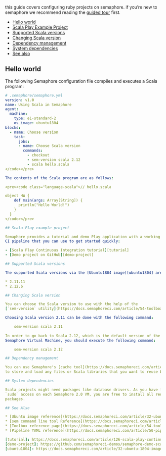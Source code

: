 this guide covers configuring ruby projects on semaphore.
if you’re new to semaphore we recommend reading the
[guided tour](https://docs.semaphoreci.com/article/77-getting-started) first.

* [Hello world](#hello-world)
* [Scala Play Example Project](#scala-play-example-project)
* [Supported Scala versions](#supported-scala-versions)
* [Changing Scala version](#changing-scala-version)
* [Dependency management](#dependency-management)
* [System dependencies](#system-dependencies)
* [See also](#see-also)

## Hello world

The following Semaphore configuration file compiles and executes a Scala
program:

``` yaml
# .semaphore/semaphore.yml
version: v1.0
name: Using Scala in Semaphore
agent:
  machine:
    type: e1-standard-2
    os_image: ubuntu1804
blocks:
  - name: Choose version
    task:
      jobs:
      - name: Choose Scala version
        commands:
          - checkout
          - sem-version scala 2.12
          - scala hello.scala
</code></pre>

The contents of the Scala program are as follows:

<pre><code class="language-scala">// hello.scala

object HW {
    def main(args: Array[String]) {
      println("Hello World!")
    }
  }
</code></pre>

## Scala Play example project

Semaphore provides a tutorial and demo Play application with a working
CI pipeline that you can use to get started quickly:

- [Scala Play Continuous Integration tutorial][tutorial]
- [Demo project on GitHub][demo-project]

## Supported Scala versions

The supported Scala versions via the [Ubuntu1804 image][ubuntu1804] are:

* 2.11.11
* 2.12.6

## Changing Scala version

You can choose the Scala version to use with the help of the
[`sem-version` utility](https://docs.semaphoreci.com/article/54-toolbox-reference#sem-version).

Choosing Scala version 2.11 can be done with the following command:

    sem-version scala 2.11
    
In order to go back to Scala 2.12, which is the default version of the
Semaphore Virtual Machine, you should execute the following command:

    sem-version scala 2.12

## Dependency management

You can use Semaphore's [cache tool](https://docs.semaphoreci.com/article/54-toolbox-reference#cache)
to store and load any files or Scala libraries that you want to reuse between jobs.

## System dependencies

Scala projects might need packages like database drivers. As you have full
`sudo` access on each Semaphore 2.0 VM, you are free to install all required
packages.

## See Also

* [Ubuntu image reference](https://docs.semaphoreci.com/article/32-ubuntu-1804-image)
* [sem command line tool Reference](https://docs.semaphoreci.com/article/53-sem-reference)
* [Toolbox reference page](https://docs.semaphoreci.com/article/54-toolbox-reference)
* [Pipeline YAML reference](https://docs.semaphoreci.com/article/50-pipeline-yaml)

[tutorial]: https://docs.semaphoreci.com/article/126-scala-play-continuous-integration
[demo-project]: https://github.com/semaphoreci-demos/semaphore-demo-scala-play
[ubuntu1804]: https://docs.semaphoreci.com/article/32-ubuntu-1804-image
